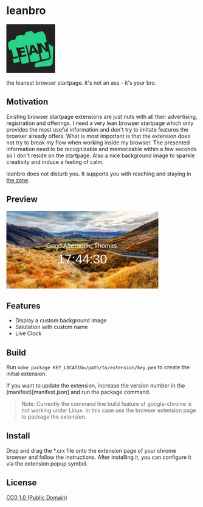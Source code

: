 leanbro
=======

![fistbump with the word LEAN on it](src/images/icon128.png)

the leanest browser startpage. it's not an ass - it's your bro.

## Motivation

Existing browser startpage extensions are just nuts with all their advertising, registration and offerings. I need a very lean browser startpage which only provides the most useful information and don't try to imitate features the browser already offers. What is most important is that the extension does not try to break my flow when working inside my browser. The presented information need to be recognizable and memorizable within a few seconds so I don't reside on the startpage. Also a nice background image to sparkle creativity and induce a feeling of calm.

leanbro does not disturb you. It supports you with reaching and staying in [the zone](https://en.wikipedia.org/wiki/Flow_(psychology)).

## Preview

<a href="preview.png"><img src="preview.png" width="400" /></a>

## Features

* Display a custom background image
* Salutation with custom name
* Live Clock

## Build

Run `make package KEY_LOCATIO=/path/to/extension/key.pem` to create the initial extension.

If you want to update the extension, increase the version number in the (manifest)[manifest.json] and run the package command.

> Note: Currently the command line build feature of google-chrome is not working under Linux. In this case use the browser extension page to package the extension.

## Install

Drop and drag the *.crx file onto the extension page of your chrome browser and follow the instructions. After installing it, you can configure it via the extension popup symbol.

## License

[CC0 1.0 (Public Domain)](LICENSE.md)
